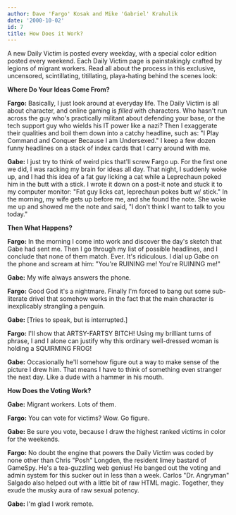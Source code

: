 ```yaml
---
author: Dave 'Fargo' Kosak and Mike 'Gabriel' Krahulik
date: '2000-10-02'
id: 7
title: How Does it Work?
---
```


A new Daily Victim is posted every weekday, with a special color edition
posted every weekend. Each Daily Victim page is painstakingly crafted by
legions of migrant workers. Read all about the process in this
exclusive, uncensored, scintillating, titillating, playa-hating behind
the scenes look:

**Where Do Your Ideas Come From?**

**Fargo:** Basically, I just look around at everyday life. The Daily
Victim is all about character, and online gaming is *filled* with
characters. Who hasn't run across the guy who's practically militant
about defending your base, or the tech support guy who wields his IT
power like a nazi? Then I exaggerate their qualities and boil them down
into a catchy headline, such as: "I Play Command and Conquer Because I
am Undersexed." I keep a few dozen funny headlines on a stack of index
cards that I carry around with me.

**Gabe:** I just try to think of weird pics that'll screw Fargo up. For
the first one we did, I was racking my brain for ideas all day. That
night, I suddenly woke up, and I had this idea of a fat guy licking a
cat while a Leprechaun poked him in the butt with a stick. I wrote it
down on a post-it note and stuck it to my computer monitor: "Fat guy
licks cat, leprechaun pokes butt w/ stick." In the morning, my wife gets
up before me, and she found the note. She woke me up and showed me the
note and said, "I don't think I want to talk to you today."

**Then What Happens?**

**Fargo:** In the morning I come into work and discover the day's sketch
that Gabe had sent me. Then I go through my list of possible headlines,
and I conclude that none of them match. Ever. It's ridiculous. I dial up
Gabe on the phone and scream at him: "You're RUINING me! You're RUINING
me!"

**Gabe:** My wife always answers the phone.

**Fargo:** Good God it's a nightmare. Finally I'm forced to bang out
some sub-literate drivel that somehow works in the fact that the main
character is inexplicably strangling a penguin.

**Gabe:** \[Tries to speak, but is interrupted.\]

**Fargo:** I'll show that ARTSY-FARTSY BITCH! Using my brilliant turns
of phrase, I and I alone can justify why this ordinary well-dressed
woman is holding a SQUIRMING FROG!

**Gabe:** Occasionally he'll somehow figure out a way to make sense of
the picture I drew him. That means I have to think of something even
stranger the next day. Like a dude with a hammer in his mouth.

**How Does the Voting Work?**

**Gabe:** Migrant workers. Lots of them.

**Fargo:** You can vote for victims? Wow. Go figure.

**Gabe:** Be sure you vote, because I draw the highest ranked victims in
color for the weekends.

**Fargo:** No doubt the engine that powers the Daily Victim was coded by
none other than Chris "Posh" Longden, the resident limey bastard of
GameSpy. He's a tea-guzzling web genius! He banged out the voting and
admin system for this sucker out in less than a week. Carlos "Dr.
Angryman" Salgado also helped out with a little bit of raw HTML magic.
Together, they exude the musky aura of raw sexual potency.

**Gabe:** I'm glad I work remote.